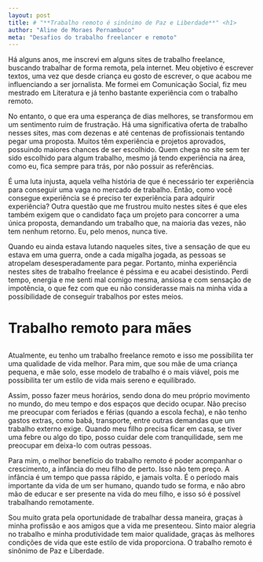 ```yaml
---
layout: post
title: # "**Trabalho remoto é sinônimo de Paz e Liberdade**" <h1>
author: "Aline de Moraes Pernambuco"
meta: "Desafios do trabalho freelancer e remoto"
---
```


Há alguns anos, me inscrevi em alguns sites de trabalho freelance, buscando trabalhar de forma remota, pela internet. Meu objetivo é escrever textos, uma vez que desde criança eu gosto de escrever, o que acabou me influenciando a ser jornalista. Me formei em Comunicação Social, fiz meu mestrado em Literatura e já tenho bastante experiência com o trabalho remoto. 

No entanto, o que era uma esperança de dias melhores, se transformou em um sentimento ruim de frustração. Há uma significativa oferta de trabalho nesses sites, mas com dezenas e até centenas de profissionais tentando pegar uma proposta. Muitos têm experiência e projetos aprovados, possuindo maiores chances de ser escolhido. Quem chega no site sem ter sido escolhido para algum trabalho, mesmo já tendo experiência na área, como eu, fica sempre para trás, por não possuir as referências. 

É uma luta injusta, aquela velha história de que é necessário ter experiência para conseguir uma vaga no mercado de trabalho. Então, como você consegue experiência se é preciso ter experiência para adquirir experiência? Outra questão que me frustrou muito nestes sites é que eles também exigem que o candidato faça um projeto para concorrer a uma única proposta, demandando um trabalho que, na maioria das vezes, não tem nenhum retorno. Eu, pelo menos, nunca tive.  

Quando eu ainda estava lutando naqueles sites, tive a sensação de que eu estava em uma guerra, onde a cada migalha jogada,  as pessoas se atropelam desesperadamente para pegar. Portanto, minha experiência nestes sites de trabalho freelance é péssima e eu acabei desistindo. Perdi tempo, energia e me senti mal comigo mesma, ansiosa e com sensação de impotência, o que fez com que eu não considerasse mais na minha vida a possibilidade de conseguir trabalhos por estes meios.  

# **Trabalho remoto para mães** <h2>
  
Atualmente, eu tenho um trabalho freelance remoto e isso me possibilita ter uma qualidade de vida melhor. Para mim, que sou mãe de uma criança pequena, e mãe solo, esse modelo de trabalho é o mais viável, pois me possibilita ter um estilo de vida mais sereno e equilibrado. 

Assim, posso fazer meus horários, sendo dona do meu próprio movimento no mundo, do meu tempo e dos espaços que decido ocupar. Não preciso me preocupar com feriados e férias (quando a escola fecha), e não tenho gastos extras, como babá, transporte, entre outras demandas que um trabalho externo exige. Quando meu filho precisa ficar em casa, se tiver uma febre ou algo do tipo, posso cuidar dele com tranquilidade, sem me preocupar em deixa-lo com outras pessoas.

Para mim, o melhor benefício do trabalho remoto é poder acompanhar o crescimento, a infância do meu filho de perto. Isso não tem preço. A infância é um tempo que passa rápido, e jamais volta. É o período mais importante da vida de um ser humano, quando tudo se forma, e não abro mão de educar e ser presente na vida do meu filho, e isso só é possível trabalhando remotamente. 

Sou muito grata pela oportunidade de trabalhar dessa maneira, graças à minha profissão e aos amigos que a vida me presenteou. Sinto maior alegria no trabalho e minha produtividade tem maior qualidade, graças às melhores condições de vida que este estilo de vida proporciona. O trabalho remoto é sinônimo de Paz e Liberdade.
